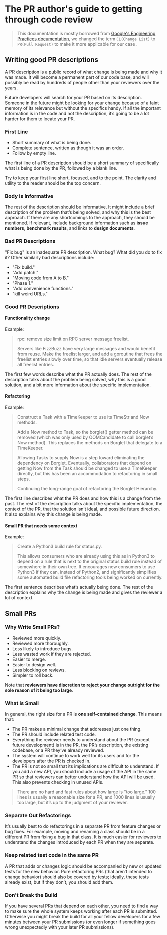 # The PR author's guide to getting through code review

> This documentation is mostly borrowed from [Google's Engineering Practices documentation](https://google.github.io/eng-practices/), we changed the term `CL(Change List)` to `PR(Pull Request)` to make it more applicable for our case .

## Writing good PR descriptions

A PR description is a public record of what change is being made and why it was made. It will become a permanent part of our code base, and will possibly be read by hundreds of people other than your reviewers over the years.

Future developers will search for your PR based on its description. Someone in the future might be looking for your change because of a faint memory of its relevance but without the specifics handy. If all the important information is in the code and not the description, it’s going to be a lot harder for them to locate your PR.

### First Line

* Short summary of what is being done.
* Complete sentence, written as though it was an order.
* Follow by empty line.

The first line of a PR description should be a short summary of specifically what is being done by the PR, followed by a blank line.

Try to keep your first line short, focused, and to the point. The clarity and utility to the reader should be the top concern.

### Body is Informative

The rest of the description should be informative. It might include a brief description of the problem that’s being solved, and why this is the best approach. If there are any shortcomings to the approach, they should be mentioned. If relevant, include background information such as **issue numbers**, **benchmark results**, and links to **design documents**.

### Bad PR Descriptions

"Fix bug" is an inadequate PR description. What bug? What did you do to fix it? Other similarly bad descriptions include:

* "Fix build."
* "Add patch."
* "Moving code from A to B."
* "Phase 1."
* "Add convenience functions."
* "kill weird URLs."

### Good PR Descriptions

#### Functionality change

Example:

> rpc: remove size limit on RPC server message freelist.
>
> Servers like FizzBuzz have very large messages and would benefit from reuse. Make the freelist larger, and add a goroutine that frees the freelist entries slowly over time, so that idle servers eventually release all freelist entries.

The first few words describe what the PR actually does. The rest of the description talks about the problem being solved, why this is a good solution, and a bit more information about the specific implementation.

#### Refactoring

Example:

> Construct a Task with a TimeKeeper to use its TimeStr and Now methods.
> 
> Add a Now method to Task, so the borglet() getter method can be removed (which was only used by OOMCandidate to call borglet’s Now method). This replaces the methods on Borglet that delegate to a TimeKeeper.
> 
> Allowing Tasks to supply Now is a step toward eliminating the dependency on Borglet. Eventually, collaborators that depend on getting Now from the Task should be changed to use a TimeKeeper directly, but this has been an accommodation to refactoring in small steps.
> 
> Continuing the long-range goal of refactoring the Borglet Hierarchy.

The first line describes what the PR does and how this is a change from the past. The rest of the description talks about the specific implementation, the context of the PR, that the solution isn’t ideal, and possible future direction. It also explains why this change is being made.

#### Small PR that needs some context

Example:

> Create a Python3 build rule for status.py.
> 
> This allows consumers who are already using this as in Python3 to depend on a rule that is next to the original status build rule instead of somewhere in their own tree. It encourages new consumers to use Python3 if they can, instead of Python2, and significantly simplifies some automated build file refactoring tools being worked on currently.

The first sentence describes what’s actually being done. The rest of the description explains why the change is being made and gives the reviewer a lot of context.


## Small PRs

### Why Write Small PRs?

* Reviewed more quickly.
* Reviewed more thoroughly.
* Less likely to introduce bugs.
* Less wasted work if they are rejected.
* Easier to merge.
* Easier to design well.
* Less blocking on reviews.
* Simpler to roll back.

Note that **reviewers have discretion to reject your change outright for the sole reason of it being too large**. 

### What is Small

In general, the right size for a PR is **one self-contained change**. This means that:

* The PR makes a minimal change that addresses just one thing. 
* The PR should include related test code.
* Everything the reviewer needs to understand about the PR (except future development) is in the PR, the PR’s description, the existing codebase, or a PR they’ve already reviewed.
* The system will continue to work well for its users and for the developers after the PR is checked in.
* The PR is not so small that its implications are difficult to understand. If you add a new API, you should include a usage of the API in the same PR so that reviewers can better understand how the API will be used. This also prevents checking in unused APIs.

> There are no hard and fast rules about how large is "too large." 100 lines is usually a reasonable size for a PR, and 1000 lines is usually too large, but it’s up to the judgment of your reviewer. 

### Separate Out Refactorings

It’s usually best to do refactorings in a separate PR from feature changes or bug fixes. For example, moving and renaming a class should be in a different PR from fixing a bug in that class. It is much easier for reviewers to understand the changes introduced by each PR when they are separate.

### Keep related test code in the same PR

A PR that adds or changes logic should be accompanied by new or updated tests for the new behavior. Pure refactoring PRs (that aren’t intended to change behavior) should also be covered by tests; ideally, these tests already exist, but if they don’t, you should add them.

### Don't Break the Build

If you have several PRs that depend on each other, you need to find a way to make sure the whole system keeps working after each PR is submitted. Otherwise you might break the build for all your fellow developers for a few minutes between your PR submissions (or even longer if something goes wrong unexpectedly with your later PR submissions).
